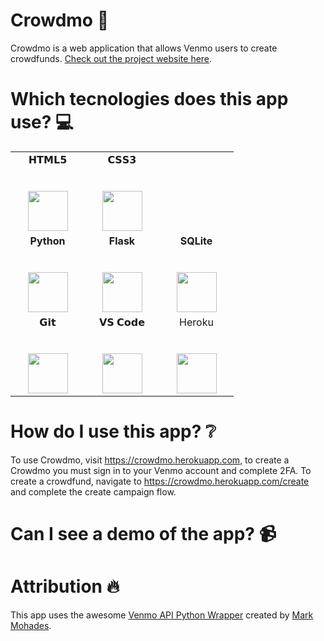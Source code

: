 # Crowdmo :money_with_wings:
Crowdmo is a web application that allows Venmo users to create crowdfunds. [Check out the project website here](https://mateosnorian.github.io/Crowdmo/). 

# Which tecnologies does this app use? :computer:
<table>
  <tbody>
    <tr valign="top">
      <td width="25%" align="center">
        <span>𝗛𝗧𝗠𝗟𝟱</span><br><br><br>
        <img height="64px" src="https://cdn.svgporn.com/logos/html-5.svg">
      </td>
      <td width="25%" align="center">
        <span>𝗖𝗦𝗦𝟯</span><br><br><br>
        <img height="64px" src="https://cdn.svgporn.com/logos/css-3.svg">
      </td>
    </tr>
    <tr valign="top">
      <td width="25%" align="center">
        <span><strong>Python</strong>
        </span><br><br><br>
        <img height="64px" src="https://cdn4.iconfinder.com/data/icons/logos-and-brands/512/267_Python_logo-128.png">
      </td>
      <td width="25%" align="center">
        <span><strong>Flask</strong></span><br><br><br>
        <img height="64px" src="https://cdn.svgporn.com/logos/flask.svg">
      </td>
      <td width="25%" align="center">
        <span><strong>SQLite</strong></span><br><br><br>
        <img height="64px" src="https://cdn.svgporn.com/logos/sqlite.svg">
      </td>
    </tr>
    <tr valign="top">
      <td width="25%" align="center">
        <span>𝗚𝗶𝘁</span><br><br><br>
        <img height="64px" src="https://cdn.svgporn.com/logos/git-icon.svg">
      </td>
      <td width="25%" align="center">
        <span>𝗩𝗦 𝗖𝗼𝗱𝗲</span><br><br><br>
        <img height="64px" src="https://cdn.svgporn.com/logos/visual-studio-code.svg">
      </td>
      <td width="25%" align="center">
        <span>Heroku</span><br><br><br>
        <img height="64px" src="https://cdn.svgporn.com/logos/heroku-icon.svg">
      </td>
    </tr>
  </tbody>
</table>

# How do I use this app? :grey_question:
To use Crowdmo, visit https://crowdmo.herokuapp.com, to create a Crowdmo you must sign in to your Venmo account and complete 2FA. To create a crowdfund, navigate to https://crowdmo.herokuapp.com/create and complete the create campaign flow.

# Can I see a demo of the app? :video_camera:

# Attribution :fire:
This app uses the awesome [Venmo API Python Wrapper](https://github.com/mmohades/Venmo) created by [Mark Mohades](https://github.com/mmohades).

